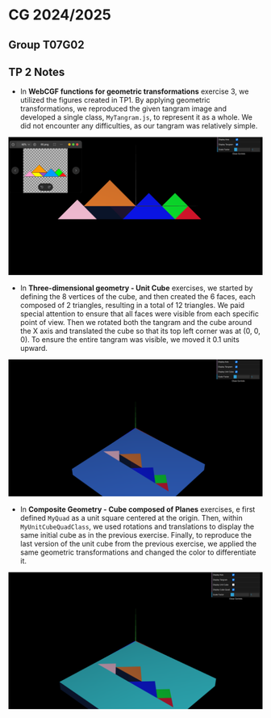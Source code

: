 # CG 2024/2025

## Group T07G02

## TP 2 Notes

- In **WebCGF functions for geometric transformations** exercise 3, we utilized the figures created in TP1. By applying geometric transformations, we reproduced the given tangram image and developed a single class, `MyTangram.js`, to represent it as a whole. We did not encounter any difficulties, as our tangram was relatively simple.

![Screenshot 1](screenshots/cg-t07g02-tp2-1.png)

- In **Three-dimensional geometry - Unit Cube** exercises, we started by defining the 8 vertices of the cube, and then created the 6 faces, each composed of 2 triangles, resulting in a total of 12 triangles. We paid special attention to ensure that all faces were visible from each specific point of view. Then we rotated both the tangram and the cube around the X axis and translated the cube so that its top left corner was at (0, 0, 0). To ensure the entire tangram was visible, we moved it 0.1 units upward.

![Screenshot 2](screenshots/cg-t07g02-tp2-2.png)

- In **Composite Geometry - Cube composed of Planes** exercises, e first defined `MyQuad` as a unit square centered at the origin. Then, within `MyUnitCubeQuadClass`, we used rotations and translations to display the same initial cube as in the previous exercise. Finally, to reproduce the last version of the unit cube from the previous exercise, we applied the same geometric transformations and changed the color to differentiate it.

![Screenshot 2](screenshots/cg-t07g02-tp2-3.png)